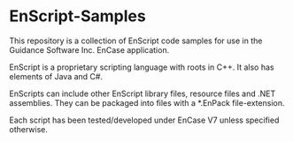 # EnScript-Samples
This repository is a collection of EnScript code samples for use in the Guidance Software Inc. EnCase application.

EnScript is a proprietary scripting language with roots in C++. It also has elements of Java and C#.

EnScripts can include other EnScript library files, resource files and .NET assemblies. They can be packaged into files with a *.EnPack file-extension.

Each script has been tested/developed under EnCase V7 unless specified otherwise.
